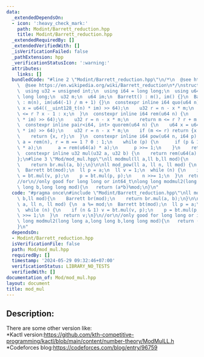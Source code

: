 ```yaml
---
data:
  _extendedDependsOn:
  - icon: ':heavy_check_mark:'
    path: Modint/Barrett_reduction.hpp
    title: Modint/Barrett_reduction.hpp
  _extendedRequiredBy: []
  _extendedVerifiedWith: []
  _isVerificationFailed: false
  _pathExtension: hpp
  _verificationStatusIcon: ':warning:'
  attributes:
    links: []
  bundledCode: "#line 2 \"Modint/Barrett_reduction.hpp\"\n/*\n  @see https://nyaannyaan.github.io/library/modint/barrett-reduction.hpp\n\
    \  @see https://en.wikipedia.org/wiki/Barrett_reduction\n*/\nstruct Barrett {\n\
    \  using u32 = unsigned int;\n  using i64 = long long;\n  using u64 = unsigned\
    \ long long;\n  u32 m;\n  u64 im;\n  Barrett() : m(), im() {}\n  Barrett(int n)\
    \ : m(n), im(u64(-1) / m + 1) {}\n  constexpr inline i64 quo(u64 n) {\n    u64\
    \ x = u64((__uint128_t(n) * im) >> 64);\n    u32 r = n - x * m;\n    return m\
    \ <= r ? x - 1 : x;\n  }\n  constexpr inline i64 rem(u64 n) {\n    u64 x = u64((__uint128_t(n)\
    \ * im) >> 64);\n    u32 r = n - x * m;\n    return m <= r ? r + m : r;\n  }\n\
    \  constexpr inline pair<i64, int> quorem(u64 n) {\n    u64 x = u64((__uint128_t(n)\
    \ * im) >> 64);\n    u32 r = n - x * m;\n    if (m <= r) return {x - 1, r + m};\n\
    \    return {x, r};\n  }\n  constexpr inline i64 pow(u64 n, i64 p) {\n    u32\
    \ a = rem(n), r = m == 1 ? 0 : 1;\n    while (p) {\n      if (p & 1) r = rem(u64(r)\
    \ * a);\n      a = rem(u64(a) * a);\n      p >>= 1;\n    }\n    return r;\n  }\n\
    \  constexpr inline u32 mul(u32 a, u32 b) {\n    return rem(u64(a) * b);\n  }\n\
    };\n#line 3 \"Mod/mod_mul.hpp\"\nll modmul(ll a,ll b,ll mod){\n    Barrett br(mod);\n\
    \    return br.mul(a, b);\n}\n\nll mod_pow(ll a, ll n, ll mod) {\n  a %= mod;\n\
    \  Barrett bt(mod);\n  ll p = a;\n  ll v = 1;\n  while (n) {\n    if (n & 1) v\
    \ = bt.mul(v, p);\n    p = bt.mul(p, p);\n    n >>= 1;\n  }\n  return v;\n}\n\
    //or\n//only good for long long or int64_t\nlong long modmul2(long long a,long\
    \ long b,long long mod){\n   return (a*b)%mod;\n}\n"
  code: "#pragma once\n#include \"Modint/Barrett_reduction.hpp\"\nll modmul(ll a,ll\
    \ b,ll mod){\n    Barrett br(mod);\n    return br.mul(a, b);\n}\n\nll mod_pow(ll\
    \ a, ll n, ll mod) {\n  a %= mod;\n  Barrett bt(mod);\n  ll p = a;\n  ll v = 1;\n\
    \  while (n) {\n    if (n & 1) v = bt.mul(v, p);\n    p = bt.mul(p, p);\n    n\
    \ >>= 1;\n  }\n  return v;\n}\n//or\n//only good for long long or int64_t\nlong\
    \ long modmul2(long long a,long long b,long long mod){\n   return (a*b)%mod;\n\
    }\n"
  dependsOn:
  - Modint/Barrett_reduction.hpp
  isVerificationFile: false
  path: Mod/mod_mul.hpp
  requiredBy: []
  timestamp: '2024-05-29 09:32:46+07:00'
  verificationStatus: LIBRARY_NO_TESTS
  verifiedWith: []
documentation_of: Mod/mod_mul.hpp
layout: document
title: mod_mul
---
```


## Description:
There are some other version like:<br>
*Kactl version:https://github.com/kth-competitive-programming/kactl/blob/main/content/number-theory/ModMulLL.h<br>
*Codeforces blog:https://codeforces.com/blog/entry/96759

